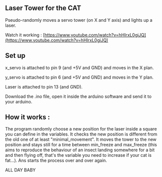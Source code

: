 
## Laser Tower for the CAT 
Pseudo-randomly moves a servo tower (on X and Y axis) and lights up a laser.

Watch it working : [https://www.youtube.com/watch?v=hHIrxL0giJQ](https://www.youtube.com/watch?v=hHIrxL0giJQ)


## Set up
x_servo is attached to pin 9 (and +5V and GND) and moves in the X plan.

y_servo is attached to pin 6 (and +5V and GND) and moves in the Y plan.

Laser is attached to pin 13 (and GND).

Download the .ino file, open it inside the arduino software and send it to your arduino. 

## How it works : 
The program randomly choose a new position for the laser inside a square you can define in the variables.
It checks the new position is different from the old one of at least "minimal_movement".
It moves the tower to the new position and stays still for a time between min_freeze and max_freeze 
(this aims to reproduce the behaviour of an insect landing somewhere for a bit and then flying off, 
that's the variable you need to increase if your cat is fat...).
Ans starts the process over and over again. 

ALL DAY BABY


